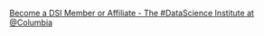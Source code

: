 [Become a DSI Member or Affiliate - The #DataScience Institute at @Columbia](https://qi.tc/qi/114237)